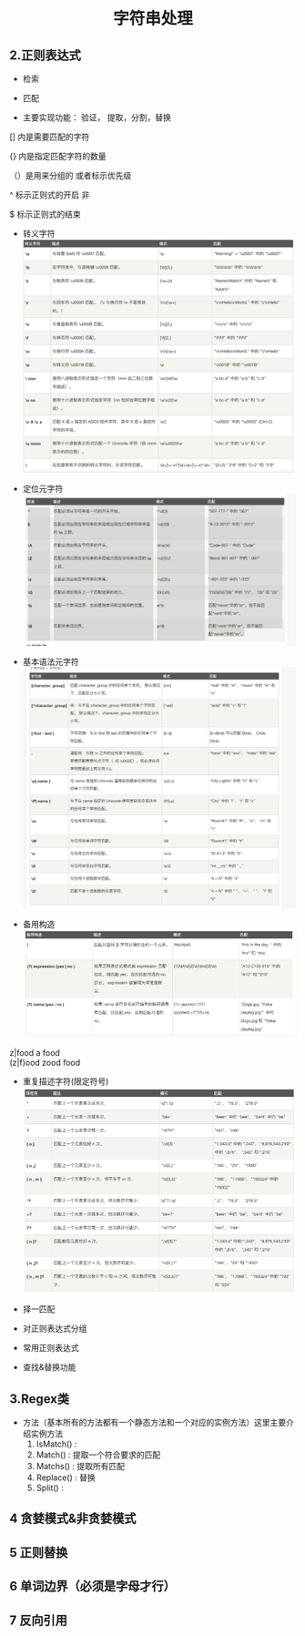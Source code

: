 # <center>字符串处理</string>



## 2.正则表达式

* 检索
* 匹配

* 主要实现功能：
    验证， 提取，分割，替换

[] 内是需要匹配的字符

{} 内是指定匹配字符的数量

（）是用来分组的 或者标示优先级

^ 标示正则式的开启 非

$ 标示正则式的结束

* 转义字符
![转义字符](./转义字符.png)

* 定位元字符
![定位元字符](./定位元字符.png)

* 基本语法元字符
![语法元字符](./语法元字符.png)

* 备用构造
![备用构造](./备用构造.png)

z|food  a  food    
(z|f)ood  zood food 


* 重复描述字符(限定符号)
![限定符号](./限定符号.png)

* 择一匹配


* 对正则表达式分组

* 常用正则表达式

* 查找&替换功能

## 3.Regex类

* 方法（基本所有的方法都有一个静态方法和一个对应的实例方法）这里主要介绍实例方法
    1. IsMatch() :
    2. Match()   : 提取一个符合要求的匹配
    3. Matchs()  : 提取所有匹配
    4. Replace() :  替换
    5. Split() :

## 4 贪婪模式&非贪婪模式

## 5 正则替换

## 6 单词边界（必须是字母才行）


## 7 反向引用



 












